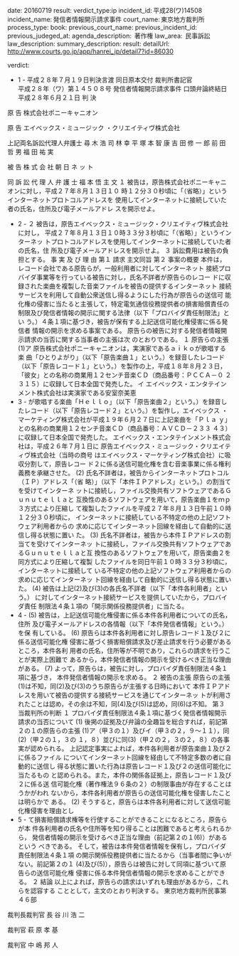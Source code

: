 
date: 20160719
result: 
verdict_type:ip
incident_id: 平成28(ワ)14508
incident_name: 発信者情報開示請求事件
court_name: 東京地方裁判所
process_type:
book: 
previous_court_name:
previous_incident_id:
previous_judeged_at:
agenda_description:  著作権
law_area:  民事訴訟
law_description: 
summary_description: 
result: 
detailUrl: http://www.courts.go.jp/app/hanrei_jp/detail7?id=86030

verdict:

- 1 - 
平成２８年７月１９日判決言渡 同日原本交付 裁判所書記官  
平成２８年（ワ）第１４５０８号 発信者情報開示請求事件 
口頭弁論終結日 平成２８年６月２１日 
判 決 
 
原 告    株式会社ポニーキャニオン 
 
 
 原 告    エイベックス・ミュージック 
・クリエイティヴ株式会社 
 
上記両名訴訟代理人弁護士    尋 木 浩 司 
     林  幸 平 
     塚 本 智 康 
     吉  田  修 一 郎 
     前 田 哲 男 
     福 田 祐 実 
 
被 告    株 式 会 社 朝 日 ネ ッ ト 
 
同 訴 訟 代 理 人 弁 護 士    福 本  悟 
主 文 
１ 被告は，原告株式会社ポニーキャニオンに対し，平成２７年８月１３日１０
時１２分３０秒頃に「（省略）」というインターネットプロトコルアドレスを
使用してインターネットに接続していた者の氏名，住所及び電子メールアドレ
スを開示せよ。 
- 2 - 
 ２ 被告は，原告エイベックス・ミュージック・クリエイティヴ株式会社に対し，
平成２７年８月１３日１０時３３分３秒頃に「（省略）」というインターネッ
トプロトコルアドレスを使用してインターネットに接続していた者の氏名，住
所及び電子メールアドレスを開示せよ。 
 ３ 訴訟費用は被告の負担とする。 
事 実 及 び 理 由 
第１ 請求 
   主文同旨 
第２ 事案の概要 
本件は，レコード会社である原告らが，一般利用者に対してインターネット
接続プロバイダ事業等を行っている被告に対し，氏名不詳者が原告らのレコー
ドに収録された楽曲を複製した音楽ファイルを被告の提供するインターネット
接続サービスを利用して自動公衆送信し得るようにした行為が原告らの送信可
能化権の侵害に当たると主張して，特定電気通信役務提供者の損害賠償責任の
制限及び発信者情報の開示に関する法律（以下「プロバイダ責任制限法」とい
う。）４条１項に基づき，被告が保有する上記送信可能化権侵害に係る発信者
情報の開示を求める事案である。 
原告らの被告に対する発信者情報開示請求の当否に関する当事者の主張は次
のとおりである。 
 １ 原告らの主張 
  (1)ア 原告株式会社ポニーキャニオンは，実演家であるａｉｋｏが歌唱する楽
曲「ひとりよがり」（以下「原告楽曲１」という。）を録音したレコード
（以下「原告レコード１」という。）を製作の上，平成１８年８月２３日，
「彼女」との名称の商業用１２センチ音楽ＣＤ（商品番号：ＰＣＣＡ－０
２３１５）に収録して日本全国で発売した。 
   イ エイベックス・エンタテインメント株式会社は実演家である安室奈美恵
- 3 - 
が歌唱する楽曲「Ｈｅｌｌｏ」（以下「原告楽曲２」という。）を録音し
たレコード（以下「原告レコード２」という。）を製作し，エイベックス
・マーケティング株式会社が平成１９年６月２７日に上記楽曲を「Ｐｌａ
ｙ」との名称の商業用１２センチ音楽ＣＤ（商品番号：ＡＶＣＤ－２３３
４３）に収録して日本全国で発売した。 
エイベックス・エンタテインメント株式会社は，平成２６年７月１日に
原告エイベックス・ミュージック・クリエイティヴ株式会社（当時の商号
はエイベックス・マーケティング株式会社）に吸収分割して，原告レコー
ド２に係る送信可能化権を含む音楽事業に係る権利義務を承継させた。 
(2) 氏名不詳者は，被告からインターネットプロトコル（ＩＰ）アドレス「（省
略）」（以下「本件ＩＰアドレス」という。）の割当てを受けてインターネ
ットに接続し，ファイル交換共有ソフトウェアであるＧｕｎｕｔｅｌｌａと
互換性のあるソフトウェアを用いて，原告楽曲１をｍｐ３方式により圧縮し
て複製したファイルを平成２７年８月１３日午前１０時１２分３０秒頃に，
インターネットに接続している不特定の他の上記ソフトウェア利用者からの
求めに応じてインターネット回線を経由して自動的に送信し得る状態に置い
た。 
(3) 氏名不詳者は，被告から本件ＩＰアドレスの割当てを受けてインターネッ
トに接続し，ファイル交換共有ソフトウェアであるＧｕｎｕｔｅｌｌａと互
換性のあるソフトウェアを用いて，原告楽曲２を同方式により圧縮して複製
したファイルを同日午前１０時３３分３秒頃に，インターネットに接続して
いる不特定の他の上記ソフトウェア利用者からの求めに応じてインターネッ
ト回線を経由して自動的に送信し得る状態に置いた。 
(4) 被告は上記(2)及び(3)の各氏名不詳者（以下「本件各利用者」という。）
に対してインターネット接続サービスを提供していたから，プロバイダ責任
制限法４条１項の「開示関係役務提供者」に当たる。 
- 4 - 
(5) 被告は，上記送信可能化権侵害に係る本件各利用者についての氏名，住所
及び電子メールアドレスの各情報（以下「本件発信者情報」という。）を保
有している。 
(6) 原告らは本件各利用者に対し原告レコード１及び２に係る送信可能化権
侵害に基づく損害賠償請求及び差止請求を行う必要があるところ，本件各利
用者の氏名，住所等が不明であり，これらの請求を行うことが実際上困難で
あるから，本件発信者情報の開示を受けるべき正当な理由がある。 
(7) よって，原告らは，被告に対し，プロバイダ責任制限法４条１項に基づき，
本件発信者情報の開示を求める。 
２ 被告の主張 
原告らの主張(1)は不知，同(2)及び(3)のうち原告らが主張する日時において
本件ＩＰアドレスを用いて被告の提供する接続サービスを通じてインターネッ
トが利用されたことは認め，その余は不知，同(4)及び(5)は認め，同(6)は不知。 
第３ 当裁判所の判断 
 １ プロバイダ責任制限法４条１項に基づく発信者情報開示請求の当否について 
(1) 後掲の証拠及び弁論の全趣旨を総合すれば，前記第２の１の原告らの主張
(1)ア（甲３の１）及びイ（甲３の２，９～１１），同(2)（甲２の１，３の
１，８）並びに同(3)（甲２の２，３の２，８）の各事実が認められる。 
上記認定事実によれば，本件各利用者が原告楽曲１及び２に係るファイル
についてインターネット回線を経由して不特定多数の者に自動的に送信し
得る状態に置いた行為は原告レコード１及び２の送信可能化に当たるもの
と認められる。また，本件の関係各証拠上，原告レコード１及び２に係る送
信可能化権（著作権法９６条の２）の制限事由が存在することはうかがわれ
ないから，本件各利用者が原告らの送信可能化権を侵害したことは明らかで
ある。 
(2) そうすると，原告らは本件各利用者に対して送信可能化権侵害を理由とし
- 5 - 
て損害賠償請求権等を行使することができることになるところ，原告らが本
件各利用者の氏名や住所等を知り得ることは困難であると考えられるから，
発信者情報の開示を受けるべき正当な理由（前記第２の１(6)）があるという
べきである。 
そして，被告は本件発信者情報を保有し，プロバイダ責任制限法４条１項
の開示関係役務提供者に当たるから（当事者間に争いがない。前記第２の１
(4)及び(5)），原告らは被告に対して同項に基づいて原告らの送信可能化権
侵害に係る本件発信者情報の開示を求めることができる。 
２ 結論 
 以上によれば，原告らの請求はいずれも理由があるから，これらを認容する
こととして，主文のとおり判決する。 
東京地方裁判所民事第４６部 
 
 
裁判長裁判官    長 谷 川  浩  二 
            
 
 
裁判官    萩 原 孝 基 
 
 
 
裁判官    中 嶋 邦 人 

                    